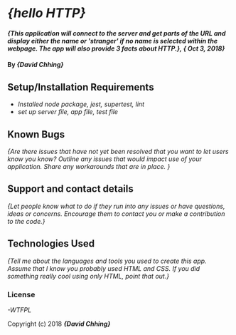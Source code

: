 # _{hello HTTP}_

#### _{This application will connect to the server and get parts of the URL and display either the name or 'stranger' if no name is selected within the webpage. The app will also provide 3 facts about HTTP.}, { Oct 3, 2018}_

#### By _**{David Chhing}**_

## Setup/Installation Requirements

* _Installed node package, jest, supertest, lint_
* _set up server file, app file, test file_


## Known Bugs

_{Are there issues that have not yet been resolved that you want to let users know you know?  Outline any issues that would impact use of your application.  Share any workarounds that are in place. }_

## Support and contact details

_{Let people know what to do if they run into any issues or have questions, ideas or concerns.  Encourage them to contact you or make a contribution to the code.}_

## Technologies Used

_{Tell me about the languages and tools you used to create this app. Assume that I know you probably used HTML and CSS. If you did something really cool using only HTML, point that out.}_

### License

*-WTFPL*

Copyright (c) 2018 **_{David Chhing}_**
